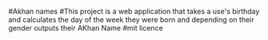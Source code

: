 #Akhan names 
#This project is a web application that takes a use's birthday and calculates the day of the week they were born and depending on their gender outputs  their AKhan  Name
#mit licence



